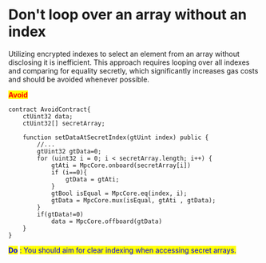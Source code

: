 # Don't loop over an array without an index

Utilizing encrypted indexes to select an element from an array without disclosing it is inefficient. This approach requires looping over all indexes and comparing for equality secretly, which significantly increases gas costs and should be avoided whenever possible.

<mark style="color:red;">**Avoid**</mark>

```solidity
contract AvoidContract{
    ctUint32 data;
    ctUint32[] secretArray;
    
    function setDataAtSecretIndex(gtUint index) public {
        //...
        gtUint32 gtData=0;
        for (uint32 i = 0; i < secretArray.length; i++) {
            gtAti = MpcCore.onboard(secretArray[i])
            if (i==0){
                gtData = gtAti;
            }
            gtBool isEqual = MpcCore.eq(index, i);
            gtData = MpcCore.mux(isEqual, gtAti , gtData);
        }
        if(gtData!=0) 
            data = MpcCore.offboard(gtData)
    }
}
```

<mark style="color:blue;">**Do**</mark> <mark style="color:blue;">: You should aim for clear indexing when accessing secret arrays.</mark>
